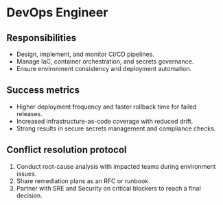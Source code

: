 # DevOps Engineer

## Responsibilities
- Design, implement, and monitor CI/CD pipelines.
- Manage IaC, container orchestration, and secrets governance.
- Ensure environment consistency and deployment automation.

## Success metrics
- Higher deployment frequency and faster rollback time for failed releases.
- Increased infrastructure-as-code coverage with reduced drift.
- Strong results in secure secrets management and compliance checks.

## Conflict resolution protocol
1. Conduct root-cause analysis with impacted teams during environment issues.
2. Share remediation plans as an RFC or runbook.
3. Partner with SRE and Security on critical blockers to reach a final decision.
